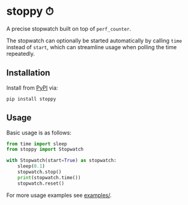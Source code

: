 # stoppy ⏱

A precise stopwatch built on top of `perf_counter`.

The stopwatch can optionally be started automatically by calling `time` instead of `start`, which can streamline usage when polling the time repeatedly.

## Installation

Install from [PyPI](https://pypi.org/project/stopwatch/) via:

```shell
pip install stoppy
```

## Usage

Basic usage is as follows:

```python
from time import sleep
from stoppy import Stopwatch

with Stopwatch(start=True) as stopwatch:
    sleep(0.1)
    stopwatch.stop()
    print(stopwatch.time())
    stopwatch.reset()
```

For more usage examples see [examples/](https://github.com/morefigs/stoppy/tree/main/examples).
